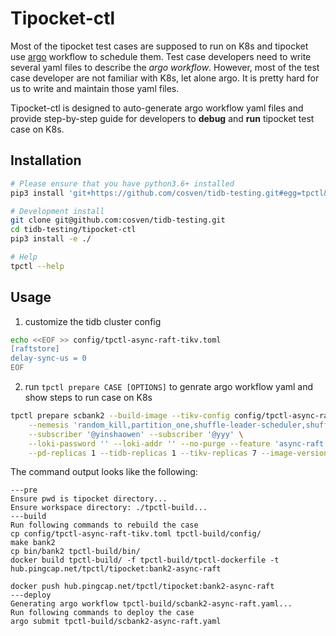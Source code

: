 # Tipocket-ctl

Most of the tipocket test cases are supposed to run on K8s and tipocket use [argo](https://github.com/argoproj/argo)
workflow to schedule them. Test case developers need to write several yaml files to
describe the *argo workflow*. However, most of the test case developer are not familiar
with K8s, let alone argo. It is pretty hard for us to write and maintain those yaml files.

Tipocket-ctl is designed to auto-generate argo workflow yaml files and provide
step-by-step guide for developers to **debug** and **run** tipocket test case on K8s.

## Installation

```sh
# Please ensure that you have python3.6+ installed
pip3 install 'git+https://github.com/cosven/tidb-testing.git#egg=tpctl&subdirectory=tipocket-ctl'

# Development install
git clone git@github.com:cosven/tidb-testing.git
cd tidb-testing/tipocket-ctl
pip3 install -e ./

# Help
tpctl --help
```

## Usage

1. customize the tidb cluster config

```sh
echo <<EOF >> config/tpctl-async-raft-tikv.toml
[raftstore]
delay-sync-us = 0
EOF
```

2. run `tpctl prepare CASE [OPTIONS]` to genrate argo workflow yaml and show steps to run case on K8s

```sh
tpctl prepare scbank2 --build-image --tikv-config config/tpctl-async-raft-tikv.toml --run-time '12h' \
    --nemesis 'random_kill,partition_one,shuffle-leader-scheduler,shuffle-region-scheduler,random-merge-scheduler' \
    --subscriber '@yinshaowen' --subscriber '@yyy' \
    --loki-password '' --loki-addr '' --no-purge --feature 'async-raft' \
    --pd-replicas 1 --tidb-replicas 1 --tikv-replicas 7 --image-version "release-4.0-nightly"
```

The command output looks like the following:
```
---pre
Ensure pwd is tipocket directory...
Ensure workspace directory: ./tpctl-build...
---build
Run following commands to rebuild the case
cp config/tpctl-async-raft-tikv.toml tpctl-build/config/
make bank2
cp bin/bank2 tpctl-build/bin/
docker build tpctl-build/ -f tpctl-build/tpctl-dockerfile -t hub.pingcap.net/tpctl/tipocket:bank2-async-raft

docker push hub.pingcap.net/tpctl/tipocket:bank2-async-raft
---deploy
Generating argo workflow tpctl-build/scbank2-async-raft.yaml...
Run following commands to deploy the case
argo submit tpctl-build/scbank2-async-raft.yaml
```
